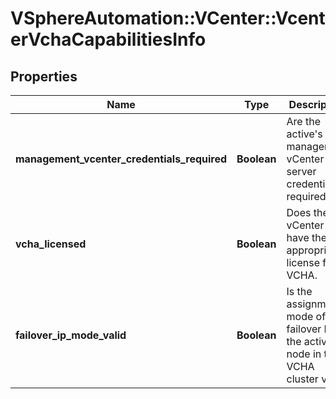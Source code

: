 # VSphereAutomation::VCenter::VcenterVchaCapabilitiesInfo

## Properties
Name | Type | Description | Notes
------------ | ------------- | ------------- | -------------
**management_vcenter_credentials_required** | **Boolean** | Are the active&#39;s management vCenter server credentials required. | 
**vcha_licensed** | **Boolean** | Does the vCenter have the appropriate license for VCHA. | 
**failover_ip_mode_valid** | **Boolean** | Is the assignment mode of failover IP of the active node in the VCHA cluster valid. | 


